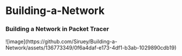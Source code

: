 # Building-a-Network
<!--This Lab was primarily done to build a network within Packet Tracer and show how clients and servers work together.-->
<h3>Building a Network in Packet Tracer</h3>
![image](https://github.com/Siruey/Building-a-Network/assets/136773349/0f6a4daf-e173-4df1-b3ab-1029890cdb19)

